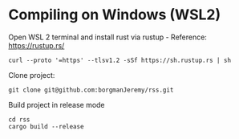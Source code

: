 # Compiling on Windows (WSL2)
 Open WSL 2 terminal and install rust via rustup -  Reference: https://rustup.rs/
 ```
 curl --proto '=https' --tlsv1.2 -sSf https://sh.rustup.rs | sh
 ```

Clone project:
```
git clone git@github.com:borgmanJeremy/rss.git
```

Build project in release mode
```
cd rss
cargo build --release
```
